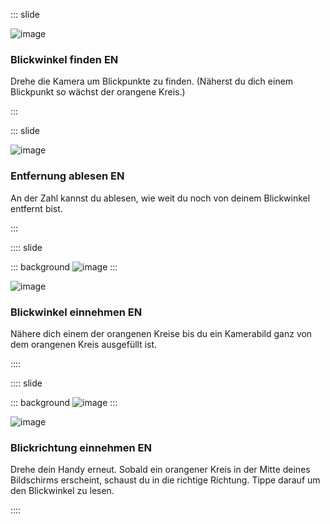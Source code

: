 ::: slide

![image](/assets/items/dialogs/medias/ar-tutorial-1.svg)

### Blickwinkel finden EN

Drehe die Kamera um Blickpunkte zu finden. (Näherst du dich einem Blickpunkt
so wächst der orangene Kreis.)

:::

::: slide

![image](/assets/items/dialogs/medias/ar-tutorial-2.svg)

### Entfernung ablesen EN

An der Zahl kannst du ablesen, wie weit du noch von deinem Blickwinkel entfernt bist.

:::

:::: slide

::: background
![image](/assets/items/dialogs/medias/ar-tutorial-bg.png)
:::

![image](/assets/items/dialogs/medias/ar-tutorial-3.svg)

### Blickwinkel einnehmen EN

Nähere dich einem der orangenen Kreise bis du ein Kamerabild ganz von dem orangenen Kreis ausgefüllt ist.

::::

:::: slide

::: background
![image](/assets/items/dialogs/medias/ar-tutorial-bg.png)
:::

![image](/assets/items/dialogs/medias/ar-tutorial-4.svg)

### Blickrichtung einnehmen EN

Drehe dein Handy erneut. Sobald ein orangener Kreis in der Mitte deines Bildschirms erscheint, schaust du in die richtige Richtung. Tippe darauf um den Blickwinkel zu lesen.

::::
